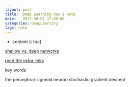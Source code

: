 ```yaml
---
layout: post
title:  Deep Learning day 1 note
date:   2017-08-01 17:00:00
categories: DeepLearning
tags: note
---
```


* content
{: toc}


[shallow vs. deep networks](http://www.cnbc.cmu.edu/~plaut/IntroPDP/slides/deep-learning.pdf)

[read the extra links](http://neuralnetworksanddeeplearning.com/chap6.html) 

key words

the perceptron
sigmoid neuron
stochastic gradient descent

